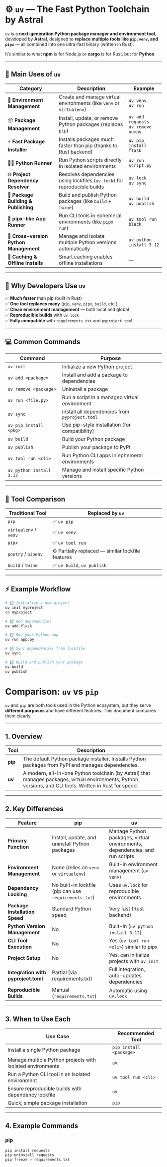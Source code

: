 # ⚙️ `uv` — The Fast Python Toolchain by Astral

`uv` is a **next-generation Python package manager and environment tool**, developed by **Astral**, designed to **replace multiple tools like `pip`, `venv`, and `pipx`** — all combined into one ultra-fast binary (written in Rust).

It’s similar to what **npm** is for Node.js or **cargo** is for Rust, but for **Python**.

---

## 🧰 Main Uses of `uv`

| Category | Description | Example |
|-----------|--------------|----------|
| 🐍 **Environment Management** | Create and manage virtual environments (like `venv` or `virtualenv`) | `uv venv`<br>`uv run` |
| 📦 **Package Management** | Install, update, or remove Python packages (replaces `pip`) | `uv add requests`<br>`uv remove numpy` |
| ⚡ **Fast Package Installer** | Installs packages much faster than pip (thanks to Rust backend) | `uv pip install flask` |
| 🧑‍💻 **Python Runner** | Run Python scripts directly in isolated environments | `uv run script.py` |
| 🌐 **Project Dependency Resolver** | Resolves dependencies using lockfiles (`uv.lock`) for reproducible builds | `uv lock`<br>`uv sync` |
| 🧱 **Package Building & Publishing** | Build and publish Python packages (like `build` + `twine`) | `uv build`<br>`uv publish` |
| 🧩 **pipx-like App Runner** | Run CLI tools in ephemeral environments (like `pipx run`) | `uv tool run black` |
| 🔄 **Cross-version Python Management** | Manage and isolate multiple Python versions automatically | `uv python install 3.12` |
| 🧠 **Caching & Offline Installs** | Smart caching enables offline installations | — |

---

## 🚀 Why Developers Use `uv`

✅ **Much faster** than pip (built in Rust)  
✅ **One tool replaces many** (`pip`, `venv`, `pipx`, `build`, etc.)  
✅ **Clean environment management** — both local and global  
✅ **Reproducible builds** with `uv.lock`  
✅ **Fully compatible** with `requirements.txt` and `pyproject.toml`

---

## 💻 Common Commands

| Command | Purpose |
|----------|----------|
| `uv init` | Initialize a new Python project |
| `uv add <package>` | Install and add a package to dependencies |
| `uv remove <package>` | Uninstall a package |
| `uv run <file.py>` | Run a script in a managed virtual environment |
| `uv sync` | Install all dependencies from `pyproject.toml` |
| `uv pip install <pkg>` | Use pip-style installation (for compatibility) |
| `uv build` | Build your Python package |
| `uv publish` | Publish your package to PyPI |
| `uv tool run <cli>` | Run Python CLI apps in ephemeral environments |
| `uv python install 3.12` | Manage and install specific Python versions |

---

## 🧩 Tool Comparison

| Traditional Tool | Replaced by `uv` |
|------------------|------------------|
| `pip` | ✅ `uv pip` |
| `virtualenv` / `venv` | ✅ `uv venv` |
| `pipx` | ✅ `uv tool run` |
| `poetry` / `pipenv` | ⚙️ Partially replaced — similar lockfile features |
| `build` / `twine` | ✅ `uv build`, `uv publish` |

---

## ⚡ Example Workflow

```bash
# 1️⃣ Initialize a new project
uv init myproject
cd myproject

# 2️⃣ Add dependencies
uv add flask

# 3️⃣ Run your Python app
uv run app.py

# 4️⃣ Sync dependencies from lockfile
uv sync

# 5️⃣ Build and publish your package
uv build
uv publish


```



# Comparison: `uv` vs `pip`

`uv` and `pip` are both tools used in the Python ecosystem, but they serve **different purposes** and have different features. This document compares them clearly.

---

## 1. **Overview**

| Tool | Description |
|------|-------------|
| **pip** | The default Python package installer. Installs Python packages from PyPI and manages dependencies. |
| **uv**  | A modern, all-in-one Python toolchain (by Astral) that manages packages, virtual environments, Python versions, and CLI tools. Written in Rust for speed. |

---

## 2. **Key Differences**

| Feature | pip | uv |
|---------|-----|----|
| **Primary Function** | Install, update, and uninstall Python packages | Manage Python packages, virtual environments, dependencies, and run scripts |
| **Environment Management** | None (relies on `venv` or `virtualenv`) | Built-in environment management (`uv venv`) |
| **Dependency Locking** | No built-in lockfile (pip can use `requirements.txt`) | Uses `uv.lock` for reproducible environments |
| **Package Installation Speed** | Standard Python speed | Very fast (Rust backend) |
| **Python Version Management** | No | Built-in (`uv python install 3.12`) |
| **CLI Tool Execution** | No | Yes (`uv tool run <cli>`) similar to pipx |
| **Project Setup** | No | Yes, can initialize projects with `uv init` |
| **Integration with pyproject.toml** | Partial (via requirements.txt) | Full integration, auto-updates dependencies |
| **Reproducible Builds** | Manual (`requirements.txt`) | Automatic using `uv.lock` |

---

## 3. **When to Use Each**

| Use Case | Recommended Tool |
|----------|-----------------|
| Install a single Python package | `pip install <package>` |
| Manage multiple Python projects with isolated environments | `uv` |
| Run a Python CLI tool in an isolated environment | `uv tool run <cli>` |
| Ensure reproducible builds with dependency lockfile | `uv` |
| Quick, simple package installation | `pip` |

---

## 4. **Example Commands**

### pip
```bash
pip install requests
pip uninstall requests
pip freeze > requirements.txt
